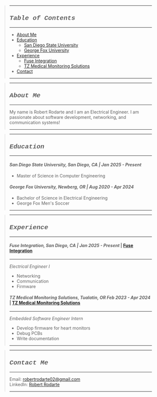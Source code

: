> ***
> ## <font style="font-family: Courier New;">***Table of Contents***</font>
> ***
> - [About Me](#about-me)
> - [Education](#education)
>   - [San Diego State University](#san-diego-state-university-san-diego-ca--jan-2025---present)
>   - [George Fox University](#george-fox-university-newberg-or--aug-2020---apr-2024)
> - [Experience](#experience)
>   - [Fuse Integration](#fuse-integration-san-diego-ca--jan-2025---present--fuse-integration)
>   - [TZ Medical Monitoring Solutions](#tz-medical-monitoring-solutions-tualatin-or-feb-2023---apr-2024--tz-medical-monitoring-solutions)
> - [Contact](#contact-me)
> ***

> ***
> ## <font style="font-family: Courier New;">***About Me***</font>
> ***
> My name is Robert Rodarte and I am an Electrical Engineer. I am passionate about software development, networking, and communication systems!
> ***

> ***
> ## <font style="font-family: Courier New;">***Education***</font>
> ***
> #### *San Diego State University, San Diego, CA | Jan 2025 - Present*
> - Master of Science in Computer Engineering 
>
> #### *George Fox University, Newberg, OR | Aug 2020 - Apr 2024*
> - Bachelor of Science in Electrical Engineering  
> - George Fox Men's Soccer
> ***

> ***
> ## <font style="font-family: Courier New;">***Experience***</font>
> ***
> #### *Fuse Integration, San Diego, CA | Jan 2025 - Present* | [Fuse Integration](https://www.fuseintegration.com/)
> ***
> *Electrical Engineer I*
> - Networking
> - Communication
> - Firmware
> 
> #### *TZ Medical Monitoring Solutions, Tualatin, OR Feb 2023 - Apr 2024* | [TZ Medical Monitoring Solutions](https://www.tzmedical.com/>monitoring-solutions)  
> ***
> *Embedded Software Engineer Intern*
> - Develop firmware for heart monitors
> - Debug PCBs
> - Write documentation
> ***

> ***
> ## <font style="font-family: Courier New;"> ***Contact Me***</font>
> ***
> Email: <robertrodarte02@gmail.com>  
> LinkedIn: [Robert Rodarte](www.linkedin.com/in/robertrodarte20)
> ***